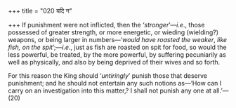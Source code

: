 +++
title = "020 यदि न"

+++
If punishment were not inflicted, then the ‘*stronger*’—*i.e*., those
possessed of greater strength, or more energetic, or wieding (wielding?)
weapons, or being larger in numbers—‘*would have roasted the weaker*,
*like fish, on the spit*’;—*i.e*., just as fish are roasted on spit for
food, so would the less powerful, be treated, by the more powerful, by
suffering pecuniarily as well as physically, and also by being deprived
of their wives and so forth.

For this reason the King should ‘*untiringly*’ punish those that deserve
punishment; and he should not entertain any such notions as—‘How can I
carry on an investigation into this matter,? I shall not punish any one
at all.’—(20)


